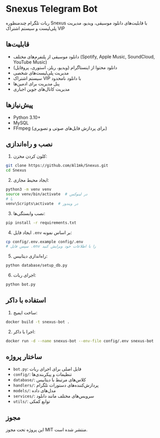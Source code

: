 # Snexus Telegram Bot

ربات تلگرام چندمنظوره Snexus با قابلیت‌های دانلود موسیقی، ویدیو، مدیریت پلی‌لیست و سیستم اشتراک VIP

## قابلیت‌ها

- دانلود موسیقی از پلتفرم‌های مختلف (Spotify, Apple Music, SoundCloud, YouTube Music)
- دانلود محتوا از اینستاگرام (ویدیو، ریلز، استوری، پروفایل)
- مدیریت پلی‌لیست‌های شخصی
- سیستم اشتراک VIP با دانلود نامحدود
- پنل مدیریت برای ادمین‌ها
- مدیریت کانال‌های جوین اجباری

## پیش‌نیازها

- Python 3.10+
- MySQL
- FFmpeg (برای پردازش فایل‌های صوتی و تصویری)

## نصب و راه‌اندازی

1. کلون کردن مخزن:
```bash
git clone https://github.com/Al1mk/Snexus.git
cd Snexus
```

2. ایجاد محیط مجازی:
```bash
python3 -m venv venv
source venv/bin/activate  # در لینوکس
# یا
venv\Scripts\activate  # در ویندوز
```

3. نصب وابستگی‌ها:
```bash
pip install -r requirements.txt
```

4. ایجاد فایل `.env` بر اساس نمونه:
```bash
cp config/.env.example config/.env
# سپس فایل .env را با اطلاعات خود ویرایش کنید
```

5. راه‌اندازی دیتابیس:
```bash
python database/setup_db.py
```

6. اجرای ربات:
```bash
python bot.py
```

## استفاده با داکر

1. ساخت ایمیج:
```bash
docker build -t snexus-bot .
```

2. اجرا با داکر:
```bash
docker run -d --name snexus-bot --env-file config/.env snexus-bot
```

## ساختار پروژه

- `bot.py`: فایل اصلی برای اجرای ربات
- `config/`: تنظیمات و پیکربندی‌ها
- `database/`: کلاس‌های مرتبط با دیتابیس
- `handlers/`: پردازش‌کننده‌های دستورات تلگرام
- `models/`: مدل‌های داده
- `services/`: سرویس‌های مختلف مانند دانلود
- `utils/`: توابع کمکی

## مجوز

این پروژه تحت مجوز MIT منتشر شده است.
